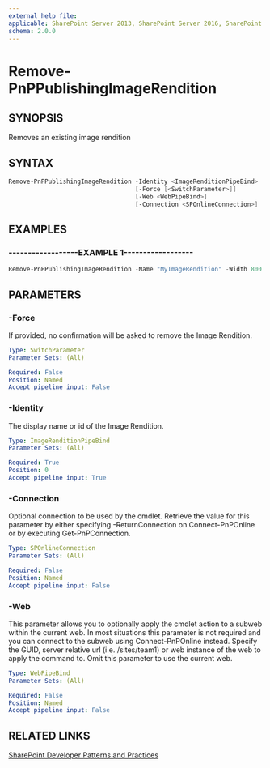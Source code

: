 ```yaml
---
external help file:
applicable: SharePoint Server 2013, SharePoint Server 2016, SharePoint Server 2019, SharePoint Online
schema: 2.0.0
---
```

# Remove-PnPPublishingImageRendition

## SYNOPSIS
Removes an existing image rendition

## SYNTAX 

```powershell
Remove-PnPPublishingImageRendition -Identity <ImageRenditionPipeBind>
                                   [-Force [<SwitchParameter>]]
                                   [-Web <WebPipeBind>]
                                   [-Connection <SPOnlineConnection>]
```

## EXAMPLES

### ------------------EXAMPLE 1------------------
```powershell
Remove-PnPPublishingImageRendition -Name "MyImageRendition" -Width 800 -Height 600
```



## PARAMETERS

### -Force
If provided, no confirmation will be asked to remove the Image Rendition.

```yaml
Type: SwitchParameter
Parameter Sets: (All)

Required: False
Position: Named
Accept pipeline input: False
```

### -Identity
The display name or id of the Image Rendition.

```yaml
Type: ImageRenditionPipeBind
Parameter Sets: (All)

Required: True
Position: 0
Accept pipeline input: True
```

### -Connection
Optional connection to be used by the cmdlet. Retrieve the value for this parameter by either specifying -ReturnConnection on Connect-PnPOnline or by executing Get-PnPConnection.

```yaml
Type: SPOnlineConnection
Parameter Sets: (All)

Required: False
Position: Named
Accept pipeline input: False
```

### -Web
This parameter allows you to optionally apply the cmdlet action to a subweb within the current web. In most situations this parameter is not required and you can connect to the subweb using Connect-PnPOnline instead. Specify the GUID, server relative url (i.e. /sites/team1) or web instance of the web to apply the command to. Omit this parameter to use the current web.

```yaml
Type: WebPipeBind
Parameter Sets: (All)

Required: False
Position: Named
Accept pipeline input: False
```

## RELATED LINKS

[SharePoint Developer Patterns and Practices](http://aka.ms/sppnp)